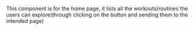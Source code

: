 This component is for the home page, it lists all the workouts/routines the users can explore(through clicking on the button and sending them to the intended page)